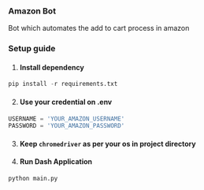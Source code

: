 ### Amazon Bot
Bot which automates the add to cart process in amazon 

### Setup guide

1. #### Install dependency

```python
pip install -r requirements.txt
```

2. #### Use your credential on .env

```python
USERNAME = 'YOUR_AMAZON_USERNAME'
PASSWORD = 'YOUR_AMAZON_PASSWORD'
```

3. #### Keep ```chromedriver``` as per your os in project directory
4. #### Run Dash Application
```python
python main.py
```

